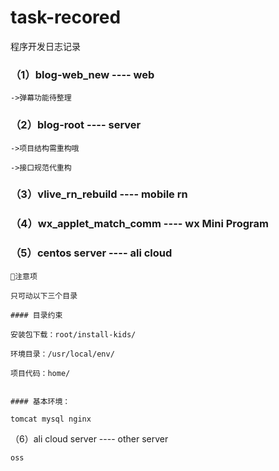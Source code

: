 # task-recored
程序开发日志记录

### （1）blog-web_new ---- web

    ->弹幕功能待整理

### （2）blog-root ---- server

    ->项目结构需重构哦
    
    ->接口规范代重构

### （3）vlive_rn_rebuild ---- mobile rn

### （4）wx_applet_match_comm ---- wx Mini Program

### （5）centos server ---- ali cloud
    
    🌟注意项
    
    只可动以下三个目录
    
    #### 目录约束
    
    安装包下载：root/install-kids/
    
    环境目录：/usr/local/env/
    
    项目代码：home/
    
    
    #### 基本环境：
    
    tomcat mysql nginx 
    
    
（6）ali cloud server ---- other server

    oss
